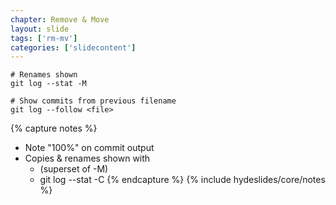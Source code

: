 ```yaml
---
chapter: Remove & Move
layout: slide
tags: ['rm-mv']
categories: ['slidecontent']
---
```


	# Renames shown
	git log --stat -M

	# Show commits from previous filename
	git log --follow <file>



{% capture notes %}

* Note "100%" on commit output
* Copies & renames shown with
	* (superset of -M)
	* git log --stat -C
{% endcapture %}
{% include hydeslides/core/notes %}
